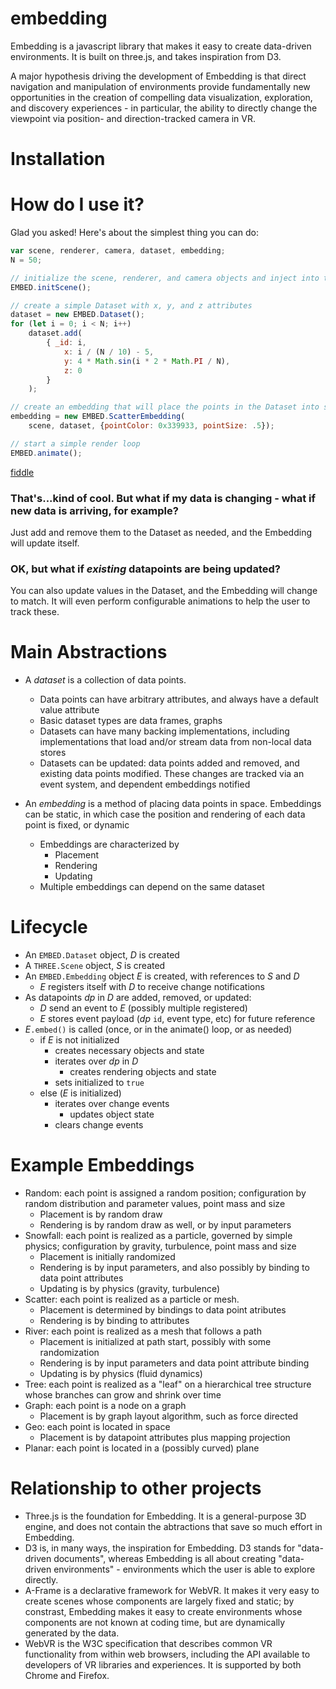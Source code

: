 # embedding
Embedding is a javascript library that makes it easy to create data-driven environments. It is built on three.js, and takes inspiration from D3.

A major hypothesis driving the development of Embedding is that direct navigation and manipulation of environments provide fundamentally new opportunities in the creation of compelling data visualization, exploration, and discovery experiences - in particular, the ability to directly change the viewpoint via position- and direction-tracked camera in VR.

# Installation

# How do I use it?

Glad you asked! Here's about the simplest thing you can do:

```javascript
var scene, renderer, camera, dataset, embedding;
N = 50;

// initialize the scene, renderer, and camera objects and inject into the DOM
EMBED.initScene();

// create a simple Dataset with x, y, and z attributes
dataset = new EMBED.Dataset();
for (let i = 0; i < N; i++) 
	dataset.add(
		{ _id: i, 
			x: i / (N / 10) - 5, 
			y: 4 * Math.sin(i * 2 * Math.PI / N), 
			z: 0 
		}
	);

// create an embedding that will place the points in the Dataset into space
embedding = new EMBED.ScatterEmbedding(
	scene, dataset, {pointColor: 0x339933, pointSize: .5});

// start a simple render loop
EMBED.animate();
```
[fiddle](https://jsfiddle.net/beaucronin/ctd4u9r2/)

### That's...kind of cool. But what if my data is changing - what if new data is arriving, for example?

Just add and remove them to the Dataset as needed, and the Embedding will update itself.

### OK, but what if _existing_ datapoints are being updated?

You can also update values in the Dataset, and the Embedding will change to match. It will even perform configurable animations to help the user to track these.

# Main Abstractions

- A *dataset* is a collection of data points. 
	- Data points can have arbitrary attributes, and always have a default value attribute
	- Basic dataset types are data frames, graphs
	- Datasets can have many backing implementations, including implementations that load and/or stream data from non-local data stores
	- Datasets can be updated: data points added and removed, and existing data points modified. These changes are tracked via an event system, and dependent embeddings notified

- An *embedding* is a method of placing data points in space. Embeddings can be static, in which case the position and rendering of each data point is fixed, or dynamic
	- Embeddings are characterized by 
		- Placement
		- Rendering
		- Updating
	- Multiple embeddings can depend on the same dataset

# Lifecycle

- An `EMBED.Dataset` object, _D_ is created
- A `THREE.Scene` object, _S_ is created
- An `EMBED.Embedding` object _E_ is created, with references to _S_ and _D_
	- _E_ registers itself with _D_ to receive change notifications
- As datapoints _dp_ in _D_ are added, removed, or updated:
	- _D_ send an event to _E_ (possibly multiple registered)
	- _E_ stores event payload (_dp_ `id`, event type, etc) for future reference
- _E_`.embed()` is called (once, or in the animate() loop, or as needed)
	- if _E_ is not initialized
		- creates necessary objects and state
		- iterates over _dp_ in _D_
			- creates rendering objects and state
		- sets initialized to `true`
	- else (_E_ is initialized)
		- iterates over change events
			- updates object state
		- clears change events

# Example Embeddings

- Random: each point is assigned a random position; configuration by random distribution and parameter values, point mass and size
	- Placement is by random draw
	- Rendering is by random draw as well, or by input parameters
- Snowfall: each point is realized as a particle, governed by simple physics; configuration by gravity, turbulence, point mass and size
	- Placement is initially randomized
	- Rendering is by input parameters, and also possibly by binding to data point attributes
	- Updating is by physics (gravity, turbulence)
- Scatter: each point is realized as a particle or mesh.
	- Placement is determined by bindings to data point atributes
	- Rendering is by binding to attributes
- River: each point is realized as a mesh that follows a path
	- Placement is initialized at path start, possibly with some randomization
	- Rendering is by input parameters and data point attribute binding
	- Updating is by physics (fluid dynamics)
- Tree: each point is realized as a "leaf" on a hierarchical tree structure whose branches can grow and shrink over time
- Graph: each point is a node on a graph
	- Placement is by graph layout algorithm, such as force directed
- Geo: each point is located in space
	- Placement is by datapoint attributes plus mapping projection
- Planar: each point is located in a (possibly curved) plane

# Relationship to other projects

- Three.js is the foundation for Embedding. It is a general-purpose 3D engine, and does not contain the abtractions that save so much effort in Embedding.
- D3 is, in many ways, the inspiration for Embedding. D3 stands for "data-driven documents", whereas Embedding is all about creating "data-driven environments" - environments which the user is able to explore directly.
- A-Frame is a declarative framework for WebVR. It makes it very easy to create scenes whose components are largely fixed and static; by constrast, Embedding makes it easy to create environments whose components are not known at coding time, but are dynamically generated by the data.
- WebVR is the  W3C specification that describes common VR functionality from within web browsers, including the API available to developers of VR libraries and experiences. It is supported by both Chrome and Firefox.